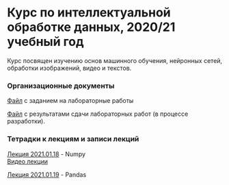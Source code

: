# Курс по интеллектуальной обработке данных, 2020/21 учебный год

Курс посвящен изучению основ машинного обучения, нейронных сетей, обработки изображений, видео и текстов.

### Организационные документы

[Файл](https://docs.google.com/document/d/1jsdzHbi545Gm05rybSF_Sfw-DYpsjZhqlQmLxfFePLo/edit?usp=sharing) с заданием на лабораторные работы

[Файл](https://docs.google.com/spreadsheets/d/1VCe2vQokwhovOoktmc3KOXUuKvc0QRrD6ALH7LGqyTA/edit?usp=sharing) с результатами сдачи лабораторных работ (в процессе разработки).

### Тетрадки к лекциям и записи лекций

[Лекция 2021.01.18](https://github.com/klyshinsky/ML_and_CV_2021/blob/main/Lecture_20210118_numpy.ipynb) - Numpy  
[Видео лекции](https://youtu.be/8LpW6PADink)

[Лекция 2021.01.19](https://github.com/klyshinsky/ML_and_CV_2021/blob/main/Lecture_20210119_Pandas.ipynb) - Pandas


